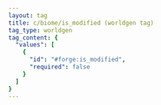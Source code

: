 ```yaml
---
layout: tag
title: c/biome/is_modified (worldgen tag)
tag_type: worldgen
tag_content: {
  "values": [
    {
      "id": "#forge:is_modified",
      "required": false
    }
  ]
}
---
```

